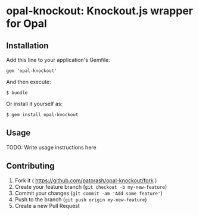 # opal-knockout: Knockout.js wrapper for Opal

## Installation

Add this line to your application's Gemfile:

    gem 'opal-knockout'

And then execute:

    $ bundle

Or install it yourself as:

    $ gem install opal-knockout

## Usage

TODO: Write usage instructions here

## Contributing

1. Fork it ( https://github.com/patorash/opal-knockout/fork )
2. Create your feature branch (`git checkout -b my-new-feature`)
3. Commit your changes (`git commit -am 'Add some feature'`)
4. Push to the branch (`git push origin my-new-feature`)
5. Create a new Pull Request
